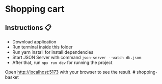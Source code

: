 <div>
  <h1>Shopping cart</h1>
</div>

## Instructions 📋

- Download application
- Run terminal inside this folder
- Run yarn install for install dependencies
- Start JSON Server with command `json-server --watch db.json`
- After that, run `npx run dev` for running the project

Open [http://localhost:5173](http://localhost:5173) with your browser to see the result.
#   s h o p p i n g - b a s k e t 
 
 
